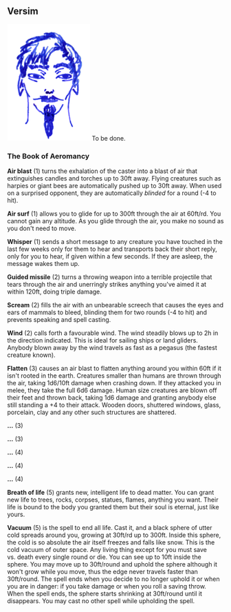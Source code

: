 ## Versim

![Versim](Versim.png)
To be done.

### The Book of Aeromancy


**Air blast** (1) turns the exhalation of the caster into a blast of
air that extinguishes candles and torches up to 30ft away. Flying
creatures such as harpies or giant bees are automatically pushed up to
30ft away. When used on a surprised opponent, they are automatically
*blinded* for a round (-4 to hit).

**Air surf** (1) allows you to glide for up to 300ft through the air
at 60ft/rd. You cannot gain any altitude. As you glide through the
air, you make no sound as you don't need to move.

**Whisper** (1) sends a short message to any creature you have touched
in the last few weeks only for them to hear and transports back their
short reply, only for you to hear, if given within a few seconds. If
they are asleep, the message wakes them up.

**Guided missile** (2) turns a throwing weapon into a terrible
projectile that tears through the air and unerringly strikes anything
you've aimed it at within 120ft, doing triple damage.

**Scream** (2) fills the air with an unbearable screech that causes
the eyes and ears of mammals to bleed, blinding them for two rounds
(-4 to hit) and prevents speaking and spell casting.

**Wind** (2) calls forth a favourable wind. The wind steadily blows up
to 2h in the direction indicated. This is ideal for sailing ships or
land gliders. Anybody blown away by the wind travels as fast as a
pegasus (the fastest creature known).

**Flatten** (3) causes an air blast to flatten anything around you
within 60ft if it isn't rooted in the earth. Creatures smaller than
humans are thrown through the air, taking 1d6/10ft damage when
crashing down. If they attacked you in melee, they take the full 6d6
damage. Human size creatures are blown off their feet and thrown back,
taking 1d6 damage and granting anybody else still standing a +4 to
their attack. Wooden doors, shuttered windows, glass, porcelain, clay
and any other such structures are shattered.

**...** (3) 

**...** (3)

**...** (4)

**...** (4)

**...** (4)

**Breath of life** (5) grants new, intelligent life to dead matter.
You can grant new life to trees, rocks, corpses, statues, flames,
anything you want. Their life is bound to the body you granted them
but their soul is eternal, just like yours.

**Vacuum** (5) is the spell to end all life. Cast it, and a black
sphere of utter cold spreads around you, growing at 30ft/rd up to
300ft. Inside this sphere, the cold is so absolute the air itself
freezes and falls like snow. This is the cold vacuum of outer space.
Any living thing except for you must save vs. death every single round
or die. You can see up to 10ft inside the sphere. You may move up to
30ft/round and uphold the sphere although it won't grow while you
move, thus the edge never travels faster than 30ft/round. The spell
ends when you decide to no longer uphold it or when you are in danger:
if you take damage or when you roll a saving throw. When the spell
ends, the sphere starts shrinking at 30ft/round until it disappears.
You may cast no other spell while upholding the spell.
